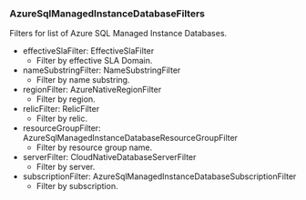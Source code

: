 ### AzureSqlManagedInstanceDatabaseFilters
Filters for list of Azure SQL Managed Instance Databases.

- effectiveSlaFilter: EffectiveSlaFilter
  - Filter by effective SLA Domain.
- nameSubstringFilter: NameSubstringFilter
  - Filter by name substring.
- regionFilter: AzureNativeRegionFilter
  - Filter by region.
- relicFilter: RelicFilter
  - Filter by relic.
- resourceGroupFilter: AzureSqlManagedInstanceDatabaseResourceGroupFilter
  - Filter by resource group name.
- serverFilter: CloudNativeDatabaseServerFilter
  - Filter by server.
- subscriptionFilter: AzureSqlManagedInstanceDatabaseSubscriptionFilter
  - Filter by subscription.
